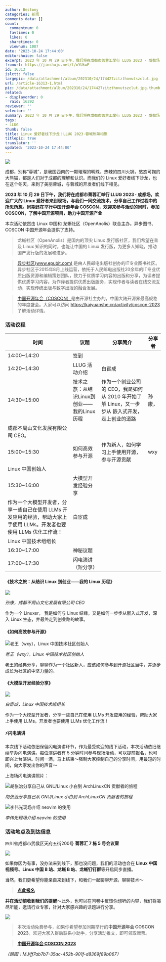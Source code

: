 ```yaml
---
author: Bestony
categories: 新闻
comments_data: []
count:
  commentnum: 0
  favtimes: 0
  likes: 0
  sharetimes: 0
  viewnum: 1087
date: '2023-10-24 17:44:00'
editorchoice: false
excerpt: 2023 年 10 月 29 日下午，我们将在成都市菁蓉汇举行 LLUG 2023 · 成都场
fromurl: https://jinshuju.net/f/oYUkwF
id: 16313
islctt: false
largepic: /data/attachment/album/202310/24/174427zitzthovutszclut.jpg
url: /article-16313-1.html
pic: /data/attachment/album/202310/24/174427zitzthovutszclut.jpg.thumb.jpg
related:
- displayorder: 0
  raid: 16292
reviewer: ''
selector: ''
summary: 2023 年 10 月 29 日下午，我们将在成都市菁蓉汇举行 LLUG 2023 · 成都场
tags:
- LLUG
thumb: false
title: Linux 爱好者线下沙龙：LLUG 2023·蓉城热辣相聚
titlepic: true
translator: ''
updated: '2023-10-24 17:44:00'
---
```


![](/data/attachment/album/202310/24/174427zitzthovutszclut.jpg)


成都，别称“蓉城”，是我国西南的一颗璀璨的明珠，热辣的四川火锅，憨态可掬的大熊猫，都是人们对于成都的理解和认识。而我们的 Linux 爱好者线下沙龙，也在这个冬天，来到了美丽蓉城，与蓉城的开发者们线下相见。


**2023 年 10 月 29 日下午，我们将在成都市菁蓉汇举行 LLUG 2023 · 成都场，欢迎广大的 Linux 爱好者来到现场，与我们一同交流技术，分享自己工作过程中的所思所想。同期还在举行中国开源年会 COSCON，欢迎来参与活动的同时，参加 COSCON，了解中国开源项目，助力中国开源产业**


本次活动依然由 Linux 中国和 龙蜥社区（OpenAnolis）联合主办，异步图书、COSCON 中国开源年会提供了支持。



> 龙蜥社区（OpenAnolis）是国内的顶尖 Linux 发行版社区，我们希望在普及 Linux 知识的同时，也能让中国的 Linux 发行版，为更多人知晓，推动国产发行版的发展和进步。



> [异步社区(www.epubit.com)](https://www.epubit.com) 是由人民邮电出版社创办的IT专业图书社区。异步社区于2015年8月上线运营，依托于人民邮电出版社20余年的IT专业优质出版资源和编辑策划团队，致力于优质学习内容的出版和分享，为读者提供优质学习内容，为作译者提供优质出版服务，实现作者与读者在线交流互动，实现传统出版与数字出版的融合发展。



> [中国开源年会（COSCON）](https://kaiyuanshe.cn/activity/coscon-2023)是由开源社主办的，中国大陆开源界最高规格的年度盛会。大家可以访问 <https://kaiyuanshe.cn/activity/coscon-2023> 了解活动详情。


### 活动议程




| 时间 | 议题 | 分享简介 | 分享者 |
| --- | --- | --- | --- |
| 14:00~14:20 | 签到 |   |
| 14:20~14:30 | LLUG 活动介绍 | 白宦成 |
| 14:30~15:00 | 技术之旅：从结识Linux到创业——我的Linux历程 | 作为一个创业公司的 CEO，我是如何从 2010 年开始了解 Linux，又一步步从 嵌入式开发，走上创业的道路 | 孙康，
成都不周山文化发展有限公司 CEO。 |
| 15:00~15:30 | 如何高效参与开源 | 作为新人，如何学习上手使用开源，参与开源贡献 | wxy
Linux 中国创始人 |
| 15:30~16:00 | 大模型开发经验分享
  | 作为一个大模型开发者，分享一些自己在使用 LLMs 开发应用的经验，帮助大家上手使用 LLMs。开发者也要使用 LLMs 优化工作流！ | 白宦成
Linux 中国技术组组长 |
| 16:30~17:00 | 神秘议题 |
| 17:00~17:30 | 闪电演讲（短分享） |


#### 《技术之旅：从结识 Linux 到创业——我的 Linux 历程》


![](/data/attachment/album/202310/24/173923b7aa7k46a5x7xezv.jpg)


*孙康，成都不周山文化发展有限公司 CEO*


作为一个 Linuxer， 我是如何与 Linux 结缘，又是如何一步步从嵌入式开发，深入 Linux 生态，并最终走到创业路的故事。


#### 《如何高效参与开源》


![老王（wxy），Linux 中国技术社区创始人](/data/attachment/album/202309/18/145415gaezeh3hoaezjsee.jpg "老王（wxy），Linux 中国技术社区创始人")


*老王（wxy），Linux 中国技术社区创始人*


老王的经典分享，聊聊作为一个社区新人，应该如何参与到开源社区当中，并逐步成长为社区的中坚力量的。


#### 《大模型开发经验分享》


![](/data/attachment/album/202310/24/173949dapkw6mx8ewr7qok.jpg)


*白宦成，Linux 中国技术组组长*


作为一个大模型开发者，分享一些自己在使用 LLMs 开发应用的经验，帮助大家上手使用 LLMs。开发者也要使用 LLMs 优化工作流！


#### ⚡️闪电演讲


本次线下活动依旧保留闪电演讲环节，作为最受欢迎的线下活动，本次活动依旧继续举办闪电演讲。每位演讲者有 5 分钟时间参与现场活动，可以提前报名，也可即兴上台演讲。时间一满，马上结束～强制大家控制自己的分享时间，用最短的时间，向大家发出你的声音～


上海场闪电演讲照片：


![胡张治分享自己从 GNU/Linux 小白到 ArchLinuxCN 贡献者的旅程](/data/attachment/album/202307/31/143352a1xz1nmwywpwn0ma.jpg "胡张治分享自己从 GNU/Linux 小白到 ArchLinuxCN 贡献者的旅程")


*胡张治分享自己从 GNU/Linux 小白到 ArchLinuxCN 贡献者的旅程*


![李伟光现场介绍 neovim 的使用](/data/attachment/album/202307/31/143411w0xj33s5fosxo4sf.jpg "李伟光现场介绍 neovim 的使用")


*李伟光现场介绍 neovim 的使用*


### 活动地点及到达信息


四川省成都市武侯区天府五街200号 **菁蓉汇 7 栋 5 号会议室**


![](/data/attachment/album/202310/24/174022qvsawollab0va4l2.png)


如果你因为有事，没办法来到线下，那也没问题，我们的活动也会在 **Linux 中国视频号、Linux 中国 B 站、龙蜥 B 站、龙蜥钉钉群**等开启同步直播。


当然，我们更希望你能亲自来到线下，和我们一起聊聊开源，聊聊技术～



> 
> **[点此报名](https://jinshuju.net/f/oYUkwF)**
> 
> 
> 


**并在活动前收到我们的提醒**～此外，也可以在问卷中反馈你想听的内容，我们将竭尽所能，邀请行业专家，针对大家感兴趣的话题进行分享。 


![](/data/attachment/album/202310/17/164149tn6kwvmkz16uokkn.png)



> 本次活动免费参与，如果你希望参加同期举行的**中国开源年会 COSCON 2023**，欢迎大家入群后联系小助手，分享活动推文，即可领取赠票。



> 
>  **[中国开源年会 COSCON 2023](https://mp.weixin.qq.com/s/o6n4eT7uHbZc4LYMKSJyPg)**
> 
> 
> 


*（题图：MJ/ff7ab7b7-35ac-452b-901f-d8369f89b067）*
